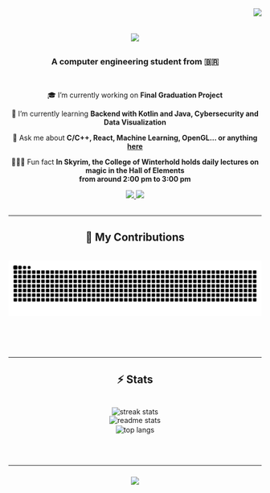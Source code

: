 <img align="right" src="https://visitor-badge.laobi.icu/badge?page_id=gabrielduo.gabrielduo" />

<h1 align="center">
    <img src="https://readme-typing-svg.herokuapp.com/?font=Righteous&size=35&center=true&vCenter=true&color=4078c0&width=500&height=70&duration=4000&lines=Hi+There!+👋🏼;+I'm+Gabriel+Duarte!;" />
</h1>

<h3 align="center">A computer engineering student from 🇧🇷</h3>

<br/>

<div align="center">
 
 🎓 I’m currently working on **Final Graduation Project**
 
 🌱 I’m currently learning **Backend with Kotlin and Java, Cybersecurity and Data Visualization**

 💬 Ask me about **C/C++, React, Machine Learning, OpenGL... or anything [here](https://github.com/gabrielduo/gabrielduo/issues)**

 🧙🏻‍♂️ Fun fact **In Skyrim, the College of Winterhold holds daily lectures on magic in the Hall of Elements<br />from around 2:00 pm to 3:00 pm**
 
 </div>
 
<div align="center"> 
  <a href="mailto:gaevolian@gmail.com">
    <img src="https://img.shields.io/badge/Gmail-333333?style=for-the-badge&logo=gmail&logoColor=red" />
  </a>
  <a href="https://www.linkedin.com/in/gabrielduo/" target="_blank">
    <img src="https://img.shields.io/badge/LinkedIn-0077B5?style=for-the-badge&logo=linkedin&logoColor=white" target="_blank" />
  </a>
</div>

<br/>
<hr/>

<div align="center">
  <h2>🐍 My Contributions</h2>
  <br>
  <img alt="snake eating my contributions" src="https://raw.githubusercontent.com/gabrielduo/gabrielduo/output/github-contribution-grid-snake.svg" />
  
  <br/><br/><br/>
</div>

<hr/>

<h2 align="center">⚡ Stats</h2>
<br>
<div align=center>
  <img width=390 src="https://streak-stats.demolab.com/?user=gabrielduo&count_private=true&theme=react&border_radius=10" alt="streak stats"/>
  <br/>
  <img width=390 src="https://github-readme-stats.vercel.app/api?username=gabrielduo&count_private=true&show_icons=true&theme=react&rank_icon=github&border_radius=10" alt="readme stats" />
  <br/>
  <img width=325 align="center" src="https://github-readme-stats.vercel.app/api/top-langs/?username=gabrielduo&hide=HTML&langs_count=8&layout=compact&theme=react&border_radius=10&size_weight=0.5&count_weight=0.5&exclude_repo=github-readme-stats" alt="top langs" />
</div>

<br/><br/>
<hr/>
<h3 align="center">
    <img src="https://readme-typing-svg.herokuapp.com/?font=Righteous&size=25&center=true&vCenter=true&color=4078c0&width=500&height=70&duration=4000&lines=Thanks+for+visiting!+✌🏼;+Shoot+me+a+message+on+Linkedin!;I'm+always+down+to+collab+:)">
</h3>

<br/>
